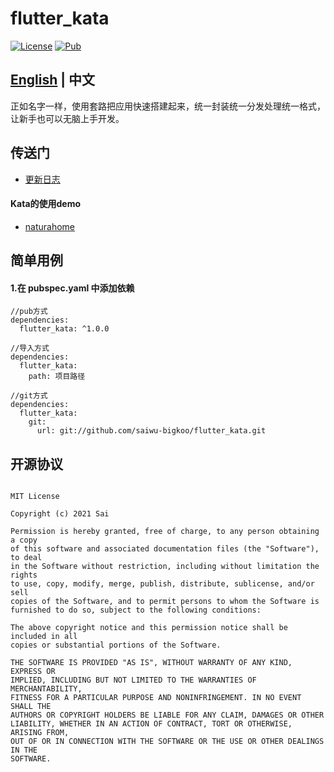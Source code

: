 # flutter_kata

[![License](https://img.shields.io/badge/license-MIT-green.svg)](/LICENSE)
[![Pub](https://img.shields.io/badge/pub-v1.0.0-orange.svg)](https://pub.dartlang.org/packages/flutter_kata)

## [English](https://github.com/saiwu-bigkoo/flutter_kata/blob/master/README_EN.md) | 中文

正如名字一样，使用套路把应用快速搭建起来，统一封装统一分发处理统一格式，让新手也可以无脑上手开发。


## 传送门

 - [更新日志](https://github.com/saiwu-bigkoo/flutter_kata/blob/master/CHANGELOG_CN.md)


#### Kata的使用demo

 - [naturahome](https://github.com/saiwu-bigkoo/flutter_kata/blob/master/CHANGELOG_CN.md)


## 简单用例
#### 1.在 pubspec.yaml 中添加依赖
```
//pub方式
dependencies:
  flutter_kata: ^1.0.0

//导入方式
dependencies:
  flutter_kata:
    path: 项目路径

//git方式
dependencies:
  flutter_kata:
    git:
      url: git://github.com/saiwu-bigkoo/flutter_kata.git
```






## 开源协议

```

MIT License

Copyright (c) 2021 Sai

Permission is hereby granted, free of charge, to any person obtaining a copy
of this software and associated documentation files (the "Software"), to deal
in the Software without restriction, including without limitation the rights
to use, copy, modify, merge, publish, distribute, sublicense, and/or sell
copies of the Software, and to permit persons to whom the Software is
furnished to do so, subject to the following conditions:

The above copyright notice and this permission notice shall be included in all
copies or substantial portions of the Software.

THE SOFTWARE IS PROVIDED "AS IS", WITHOUT WARRANTY OF ANY KIND, EXPRESS OR
IMPLIED, INCLUDING BUT NOT LIMITED TO THE WARRANTIES OF MERCHANTABILITY,
FITNESS FOR A PARTICULAR PURPOSE AND NONINFRINGEMENT. IN NO EVENT SHALL THE
AUTHORS OR COPYRIGHT HOLDERS BE LIABLE FOR ANY CLAIM, DAMAGES OR OTHER
LIABILITY, WHETHER IN AN ACTION OF CONTRACT, TORT OR OTHERWISE, ARISING FROM,
OUT OF OR IN CONNECTION WITH THE SOFTWARE OR THE USE OR OTHER DEALINGS IN THE
SOFTWARE.


```
